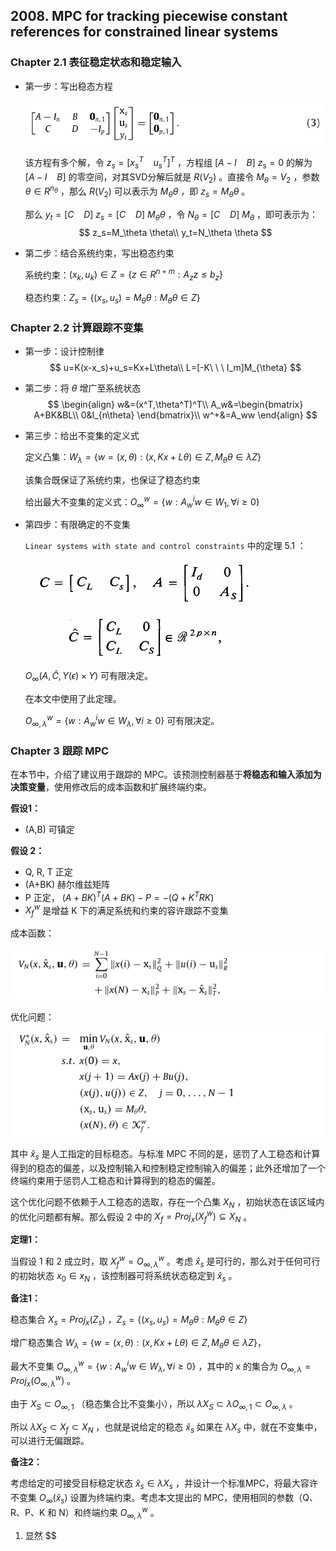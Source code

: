 ## 2008. MPC for tracking piecewise constant references for constrained linear systems



### Chapter 2.1 表征稳定状态和稳定输入

- 第一步：写出稳态方程

  ![19](.\image\19.png)

  该方程有多个解，令 $z_s=[x_s^T\ \ \ \ u_s^T]^T$ ，方程组 $[A-I\ \ \ \ B]\ z_s=0$ 的解为 $[A-I\ \ \ \ B]$ 的零空间，对其SVD分解后就是 $R(V_2)$ 。直接令 $M_\theta = V_2$ ，参数 $\theta \in R^{n_{\theta}}$ ，那么 $R(V_2)$ 可以表示为 $M_{\theta}\theta$ ，即 $z_s=M_{\theta}\theta$ 。

  那么 $y_t=[C\ \ \ \ D]\ z_s=[C\ \ \ \ D]\ M_{\theta}\theta$ ，令 $N_\theta=[C\ \ \ \ D]\ M_{\theta}$  ，即可表示为：
  $$
  z_s=M_\theta \theta\\
  y_t=N_\theta \theta
  $$

  

- 第二步：结合系统约束，写出稳态约束

  系统约束：$(x_k,u_k)\in Z=\{z\in R^{n+m}:A_zz\leq b_z\}$

  稳态约束：$Z_s=\{(x_s,u_s)=M_{\theta}\theta:M_{\theta}\theta\in Z\}$



### Chapter 2.2 计算跟踪不变集

- 第一步：设计控制律
  $$
  u=K(x-x_s)+u_s=Kx+L\theta\\
  L=[-K\ \ \ I_m]M_{\theta}
  $$
  
  
  
- 第二步：将 $\theta$ 增广至系统状态
  $$
  \begin{align}
  w&=(x^T,\theta^T)^T\\
  A_w&=\begin{bmatrix}
  A+BK&BL\\
  0&I_{n\theta}
  \end{bmatrix}\\
  w^+&=A_ww
  \end{align}
  $$
  
  
  
- 第三步：给出不变集的定义式

  定义凸集：$W_{\lambda}=\{w=(x,\theta):(x,Kx+L\theta)\in Z,M_{\theta}\theta\in\lambda Z\}$

  该集合既保证了系统约束，也保证了稳态约束

  给出最大不变集的定义式：$O_{\infty}^w=\{w:A_w^iw\in W_1,\forall i\geq 0\}$

  

- 第四步：有限确定的不变集

  `Linear systems with state and control constraints` 中的定理 5.1 ：

  ![21](.\image\21.png)

  ![22](.\image\22.png)

  $O_{\infty}(A,\hat{C},Y(\epsilon)\times Y)$ 可有限决定。

  在本文中使用了此定理。

  $O_{\infty,\lambda}^w=\{w:A_w^iw\in W_{\lambda},\forall i\geq 0\}$ 可有限决定。 



### Chapter 3 跟踪 MPC

在本节中，介绍了建议用于跟踪的 MPC。该预测控制器基于**将稳态和输入添加为决策变量**，使用修改后的成本函数和扩展终端约束。

**假设1：**

- (A,B) 可镇定

**假设 2：**

- Q, R, T 正定
- (A+BK) 赫尔维兹矩阵
- P 正定， $(A+BK)^T(A+BK)-P=-(Q+K^TRK)$
- $X_f^w$ 是增益 K 下的满足系统和约束的容许跟踪不变集

成本函数：

![23](.\image\23.png)

优化问题：

![24](.\image\24.png)

其中 $\hat{x}_s$ 是人工指定的目标稳态。与标准 MPC 不同的是，惩罚了人工稳态和计算得到的稳态的偏差，以及控制输入和控制稳定控制输入的偏差；此外还增加了一个终端约束用于惩罚人工稳态和计算得到的稳态的偏差。

这个优化问题不依赖于人工稳态的选取，存在一个凸集 $X_N$ ，初始状态在该区域内的优化问题都有解。那么假设 2 中的 $X_f=Proj_x(X_f^w)\subseteq X_N$ 。



**定理1：**

当假设 1 和 2 成立时，取 $X_f^w=O_{\infty,\lambda}^w$ 。考虑 $\hat{x}_s$ 是可行的，那么对于任何可行的初始状态 $x_0\in x_N$ ，该控制器可将系统状态稳定到 $\hat{x}_s$ 。



**备注1：**

稳态集合 $X_s=Proj_x(Z_s)$ ，$Z_s=\{(x_s,u_s)=M_{\theta}\theta: M_{\theta}\theta\in Z \}$

增广稳态集合 $W_{\lambda}=\{w=(x,\theta):(x,Kx+L\theta)\in Z,M_{\theta}\theta\in\lambda Z\}$，

最大不变集 $O_{\infty,\lambda}^w=\{w:A_w^iw\in W_{\lambda},\forall i\geq 0\}$ ，其中的 x 的集合为 $O_{\infty,\lambda}=Proj_x(O_{\infty,\lambda}^w)$ 。

由于 $X_S\subset O_{\infty,1}$ （稳态集合比不变集小），所以 $\lambda X_S\subset \lambda O_{\infty,1}\subset O_{\infty,\lambda}$ 。

所以 $\lambda X_S\subset X_f\subset X_N$ ，也就是说给定的稳态 $\hat{x}_s$ 如果在 $\lambda X_s$ 中，就在不变集中，可以进行无偏跟踪。



**备注2：**

考虑给定的可接受目标稳定状态 $\hat{x}_s\in \lambda X_s$ ，并设计一个标准MPC，将最大容许不变集 $O_{\infty}(\hat{x}_s)$ 设置为终端约束。考虑本文提出的 MPC，使用相同的参数（Q、R、P、K 和 N）和终端约束 $O_{\infty,\lambda}^w$ 。

1. 显然 $$
